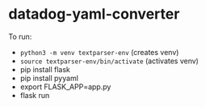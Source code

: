 # datadog-yaml-converter
To run:

- `python3 -m venv textparser-env` (creates venv)
- `source textparser-env/bin/activate` (activates venv)
- pip install flask
- pip install pyyaml
- export FLASK_APP=app.py
- flask run
